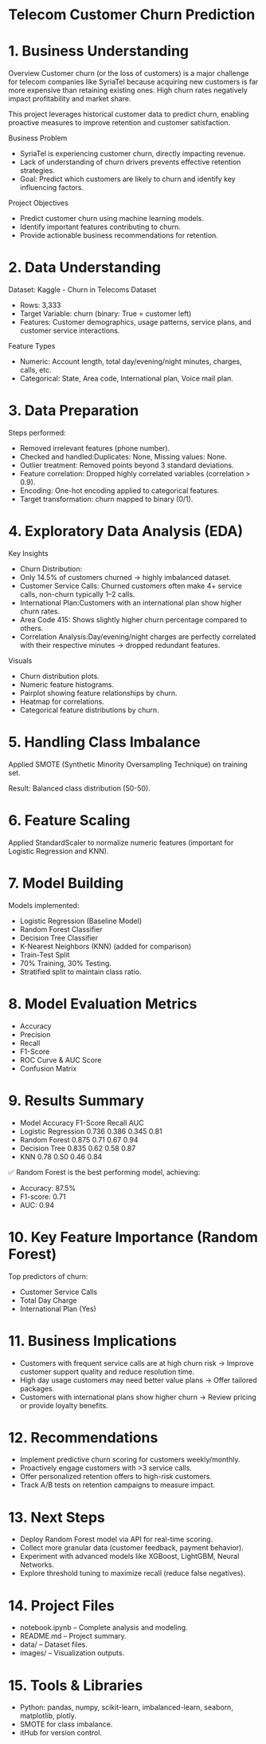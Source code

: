 # Telecom Customer Churn Prediction 

# 1. Business Understanding
Overview
Customer churn (or the loss of customers) is a major challenge for telecom companies like SyriaTel because acquiring new customers is far more expensive than retaining existing ones. High churn rates negatively impact profitability and market share.

This project leverages historical customer data to predict churn, enabling proactive measures to improve retention and customer satisfaction.

Business Problem
- SyriaTel is experiencing customer churn, directly impacting revenue.
- Lack of understanding of churn drivers prevents effective retention strategies.
- Goal: Predict which customers are likely to churn and identify key influencing factors.

Project Objectives
- Predict customer churn using machine learning models.
- Identify important features contributing to churn.
- Provide actionable business recommendations for retention.

# 2. Data Understanding

Dataset: Kaggle - Churn in Telecoms Dataset

- Rows: 3,333
- Target Variable: churn (binary: True = customer left)
- Features: Customer demographics, usage patterns, service plans, and customer service interactions.

Feature Types

- Numeric: Account length, total day/evening/night minutes, charges, calls, etc.
- Categorical: State, Area code, International plan, Voice mail plan.

# 3. Data Preparation
Steps performed:

- Removed irrelevant features (phone number).
- Checked and handled:Duplicates: None, Missing values: None.
- Outlier treatment: Removed points beyond 3 standard deviations.
- Feature correlation: Dropped highly correlated variables (correlation > 0.9).
- Encoding: One-hot encoding applied to categorical features.
- Target transformation: churn mapped to binary (0/1).

# 4. Exploratory Data Analysis (EDA)

Key Insights
- Churn Distribution:
- Only 14.5% of customers churned → highly imbalanced dataset.
- Customer Service Calls: Churned customers often make 4+ service calls, non-churn typically 1–2 calls.
- International Plan:Customers with an international plan show higher churn rates.
- Area Code 415: Shows slightly higher churn percentage compared to others.
- Correlation Analysis:Day/evening/night charges are perfectly correlated with their respective minutes → dropped redundant features.

Visuals
- Churn distribution plots.
- Numeric feature histograms.
- Pairplot showing feature relationships by churn.
- Heatmap for correlations.
- Categorical feature distributions by churn.

# 5. Handling Class Imbalance
Applied SMOTE (Synthetic Minority Oversampling Technique) on training set.

Result: Balanced class distribution (50-50).

# 6. Feature Scaling
Applied StandardScaler to normalize numeric features (important for Logistic Regression and KNN).

# 7. Model Building
Models implemented:
- Logistic Regression (Baseline Model)
- Random Forest Classifier
- Decision Tree Classifier
- K-Nearest Neighbors (KNN) (added for comparison)
- Train-Test Split
- 70% Training, 30% Testing.
- Stratified split to maintain class ratio.

# 8. Model Evaluation Metrics
- Accuracy
- Precision
- Recall
- F1-Score
- ROC Curve & AUC Score
- Confusion Matrix

# 9. Results Summary
- Model	Accuracy	F1-Score	Recall	AUC
- Logistic Regression	0.736	0.386	0.345	0.81
- Random Forest	0.875	0.71	0.67	0.94
- Decision Tree	0.835	0.62	0.58	0.87
- KNN	0.78	0.50	0.46	0.84

✅ Random Forest is the best performing model, achieving:

- Accuracy: 87.5%
- F1-score: 0.71
- AUC: 0.94

# 10. Key Feature Importance (Random Forest)
Top predictors of churn:
- Customer Service Calls
- Total Day Charge
- International Plan (Yes)

# 11. Business Implications
- Customers with frequent service calls are at high churn risk → Improve customer support quality and reduce resolution time.
- High day usage customers may need better value plans → Offer tailored packages.
- Customers with international plans show higher churn → Review pricing or provide loyalty benefits.

# 12. Recommendations
- Implement predictive churn scoring for customers weekly/monthly.
- Proactively engage customers with >3 service calls.
- Offer personalized retention offers to high-risk customers.
- Track A/B tests on retention campaigns to measure impact.

# 13. Next Steps
- Deploy Random Forest model via API for real-time scoring.
- Collect more granular data (customer feedback, payment behavior).
- Experiment with advanced models like XGBoost, LightGBM, Neural Networks.
- Explore threshold tuning to maximize recall (reduce false negatives).

# 14. Project Files
- notebook.ipynb – Complete analysis and modeling.
- README.md – Project summary.
- data/ – Dataset files.
- images/ – Visualization outputs.

# 15. Tools & Libraries
- Python: pandas, numpy, scikit-learn, imbalanced-learn, seaborn, matplotlib, plotly.
- SMOTE for class imbalance.
- itHub for version control.

